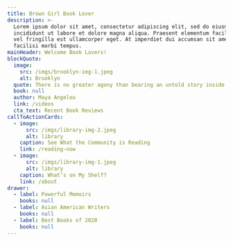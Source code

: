 ```yaml
---
title: Brown Girl Book Lover
description: >-
  Lorem ipsum dolor sit amet, consectetur adipiscing elit, sed do eiusmod tempor
  incididunt ut labore et dolore magna aliqua. Praesent elementum facilisis leo
  vel fringilla est ullamcorper eget. At imperdiet dui accumsan sit amet nulla
  facilisi morbi tempus.
mainHeader: Welcome Book Lovers!
blockQuote:
  image:
    src: /imgs/brooklyn-img-1.jpeg
    alt: Brooklyn
  quote: There is no greater agony than bearing an untold story inside you.
  book: null
  author: Maya Angelou
  link: /videos
  cta_text: Recent Book Reviews
callToActionCards:
  - image:
      src: /imgs/library-img-2.jpeg
      alt: library
    caption: See What the Community is Reading
    link: /reading-now
  - image:
      src: /imgs/library-img-1.jpeg
      alt: library
    caption: What’s on My Shelf?
    link: /about
drawer:
  - label: Powerful Memoirs
    books: null
  - label: Asian American Writers
    books: null
  - label: Best Books of 2020
    books: null
---
```

